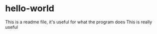 hello-world
===========

This is a readme file, it's useful for what the program does
This is really useful
